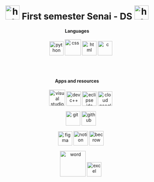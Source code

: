  <!DOCTYPE html>
<html lang="en">
<head>
    <meta charset="UTF-8">
    <meta http-equiv="X-UA-Compatible" content="IE=edge">
    <meta name="viewport" content="width=device-width, initial-scale=1.0">
</head>
<h1 align="center"><img src="https://i.pinimg.com/originals/1a/56/ea/1a56eaaaf78869d7c6e0e620b2b98394.gif" width="44px" alt="h1">    First semester Senai - DS  <img src="https://i.pinimg.com/originals/1a/56/ea/1a56eaaaf78869d7c6e0e620b2b98394.gif" width="44px" alt="h1"></h1>
 
<h4 align="center">Languages</h4>
<ul style="list-style: none;">
   <li align="center">
                <img src="https://teleskola.mt/wp-content/uploads/elementor/thumbs/1453979090-java-icon-oojhfqwkm7a04ktbtqsyi7mbxfvwtt8psvzwxo8g74.png" width="44px" alt="python">
                <img src="https://logospng.org/download/css-3/logo-css-3-768.png" width="50px" alt="css">
                <img src="https://davidwalsh.name/demo/html5250.png?preview" width="45px" alt="html">
                <img  src="https://camo.githubusercontent.com/d3906162b383f428da6952e9da7cf1467cd4ffda1d90283c83b559272ec977dc/68747470733a2f2f63646e2e69636f6e73636f75742e636f6d2f69636f6e2f667265652f706e672d3531322f632d70726f6772616d6d696e672d3536393536342e706e67" width="45px" alt="c">
</li>
</ul>
<br></br>
<h4 align="center">Apps and resources</h4>
   <ul style="list-style: none;">
            <li align="center">
                <img src="https://images-wixmp-ed30a86b8c4ca887773594c2.wixmp.com/f/217d5ea0-623d-40b1-9b31-027b904a5f15/ddjrgww-846ce429-3b0d-4ad8-bf6d-ac52dfe48201.png?token=eyJ0eXAiOiJKV1QiLCJhbGciOiJIUzI1NiJ9.eyJzdWIiOiJ1cm46YXBwOjdlMGQxODg5ODIyNjQzNzNhNWYwZDQxNWVhMGQyNmUwIiwiaXNzIjoidXJuOmFwcDo3ZTBkMTg4OTgyMjY0MzczYTVmMGQ0MTVlYTBkMjZlMCIsIm9iaiI6W1t7InBhdGgiOiJcL2ZcLzIxN2Q1ZWEwLTYyM2QtNDBiMS05YjMxLTAyN2I5MDRhNWYxNVwvZGRqcmd3dy04NDZjZTQyOS0zYjBkLTRhZDgtYmY2ZC1hYzUyZGZlNDgyMDEucG5nIn1dXSwiYXVkIjpbInVybjpzZXJ2aWNlOmZpbGUuZG93bmxvYWQiXX0.G0SE64OMLNEGI8vXb21JRl13RMfER1VP8Kh2Ig3oJaQ" width="50px" alt="visual studio code">
                <img src="https://www.freeiconspng.com/thumbs/c-logo-icon/dev-visual-c-plus-plus-logo-icon-11.png" width="45px" alt="devc++">
                <img src="https://img.utdstc.com/icon/3c7/fcf/3c7fcf4930fa9402c22cee35e03fe9fcf9e8e47c9381d6b9e6922d71ee2e067a:200" width="45px" alt="eclipse ide">
                <img src="https://google.avancado.info/images/google-cloud.png" width="45px" alt="cloud google">                        
            </li>
   </ul>
   <ul style="list-style: none;">
            <li align="center">
                <img src="https://seeklogo.com/images/G/git-logo-CD8D6F1C09-seeklogo.com.png" width="45px" alt="git">
                <img src="https://cdn.freebiesupply.com/logos/large/2x/github-octocat-logo-svg-vector.svg" width="45px" alt="github">                      
            </li>
   </ul>
   <ul style="list-style: none;">
            <li align="center">
                <img src="https://i.pinimg.com/originals/5e/fd/4e/5efd4e04173b52c1c4d1f459679bf7fb.png" width="44px" alt="figma">
                <img src="https://upload.wikimedia.org/wikipedia/commons/4/45/Notion_app_logo.png" width="45px" alt="notion">
                <img    src="https://camo.githubusercontent.com/b21d347661a71f44bb85cb2b136935a8ebe9ccb82ad898022d75e9a6a833ca86/68747470733a2f2f7777772e62656563726f77642e636f6d2e62722f6a756467652f66617669636f6e2e69636f3f31363335303937303336" width="45px" alt="becrow">
               </li>
   </ul>
    <ul style="list-style: none;">
            <li align="center">
                <img src="https://logos-world.net/wp-content/uploads/2020/03/Microsoft-Word-Symbol.png" width="80px" alt="word">                
                <img src="https://imagensemoldes.com.br/wp-content/uploads/2020/09/%C3%8Dcone-Logo-Excel-PNG.png" width="45px" alt="excel">
               </li>
   </ul>               
</html>                 
